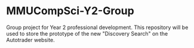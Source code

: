 # MMUCompSci-Y2-Group
Group project for Year 2 professional development. This repository will be used to store the prototype of the new "Discovery Search" on the Autotrader website.
